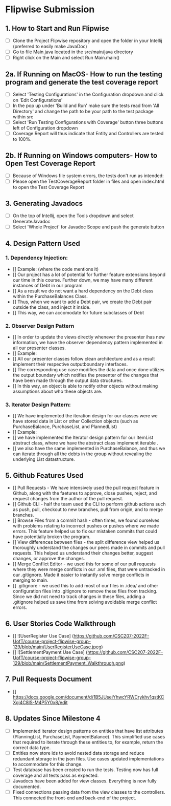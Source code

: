 # Flipwise Submission
## 1. How to Start and Run Flipwise
- [ ] Clone the Project Flipwise repository and open the folder in your Intellij (preferred to easily make JavaDoc)
- [ ] Go to file Main.java located in the src/main/java directory
- [ ] Right click on the Main and select Run Main.main() 

## 2a. If Running on MacOS- How to run the testing program and generate the test coverage report
- [ ] Select 'Testing Configurations' in the Configuration dropdown and click on 'Edit Configurations'
- [ ] In the pop up under 'Build and Run' make sure the tests read from 'All Directory' and change the path to be your path to the test package within src
- [ ] Select 'Run Testing Configurations with Coverage' button three buttons left of Configuration dropdown
- [ ] Coverage Report will thus indicate that Entity and Controllers are tested to 100%.

## 2b. If Running on Windows computers- How to Open Test Coverage Report
- [ ] Because of Windows file system errors, the tests don't run as intended: 
- [ ] Please open the TestCoverageReport folder in files and open index.html to open the Test Coverage Report

## 3. Generating Javadocs
- [ ] On the top of Intellij, open the Tools dropdown and select GenerateJavadoc
- [ ] Select 'Whole Project' for Javadoc Scope and push the generate button

## 4. Design Pattern Used
### 1. Dependency Injection:
- [] Example: (where the code mentions it)
- [] Our project has a lot of potential for further feature extensions beyond our time in this course. Further down, we may have many different instances of Debt in our program
- [] As a result we do not want a hard dependency on the Debt class within the PurchaseBalances Class.
- [] Thus, when we want to add a Debt pair, we create the Debt pair outside the class, and inject it inside.
- [] This way, we can accomodate for future subclasses of Debt
### 2. Observer Design Pattern
 - [] In order to update the views directly whenever the presenter ihas new information, we have the observer dependency pattern implemented in all our presenter classes.
 - [] Example:
 - [] All our presenter classes follow clean architecture and as a result implement their respective outputboundary interfaces.
 - [] The corresponding use case modifies the data and once done utilizes the output boundary which notifies the presenter of the changes that have been made through the output data structures.
  - [] In this way, an object is able to notify other objects without making assumptions about who these objects are. 
### 3. Iterator Design Pattern:
- [] We have implemented the iteration design for our classes were we have stored data in List or other Collection objects (such as PurchaseBalance, PurchaseList, and PlannedList)
- [] Example: 
- [] we have implemented the Iterator design pattern for our ItemList  abstract class, where we have the abstract class implement iterable .
- [] we also have the same implemented in PurchaseBalance, and thus we can iterate through all the debts in the group without revealing the underlying List datastructure.

## 5. Github Features Used
- [] Pull Requests - We have intensively used the pull request feature in Github, along with the faetures to approve, close pushes, reject, and request changes from the author of the pull request.
- [] Github CLI - half the team used the CLI to perform github actions such as push, pull, checkout to new branches, pull from origin, and to merge branches. 
- [] Browse Files from a commit hash - often times, we found ourselves with problems relating to incorrect pushes or pushes where we made errors. This feature helped us to fix our mistaken commits that could have potentially broken the program. 
- [] View differences between files - the split difference view helped us thoroughly understand the changes our peers made in commits and pull requests. This helped us understand their changes better, suggest changes, or approve the changes.
- [] Merge Conflict Editor - we used this for some of our pull requests where they were merge conflicts in our .xml files, that were untracked in our .gitignore. Made it easier to instantly solve merge conflicts in merging to main.
- [] .gitignore - we used this to add most of our files in .idea/ and other configuration files into .gitignore to remove these files from tracking. Since we did not need to track changes in these files, adding a .gitignore helped us save time from solving avoidable merge conflict errors.

## 6. User Stories Code Walkthrough
 - [] ![UserRegister Use Case] (https://github.com/CSC207-2022F-UofT/course-project-flipwise-group-129/blob/main/UserRegisterUseCase.jpeg)
 - [] ![SettlementPayment Use Case] (https://github.com/CSC207-2022F-UofT/course-project-flipwise-group-129/blob/main/SettlementPayment_Walkthrough.png)

## 7. Pull Requests Document
 - [] https://docs.google.com/document/d/1B5JUseiYhwcYRWCrykhv1qstKCXgi4C8lS-M4P5Y0x8/edit
 
## 8. Updates Since Milestone 4
- [ ] Implemented iterator design patterns on entities that have list attributes (PlanningList, PurchaseList, PaymentBalance). This simplified use cases that required to iterate through these entities to, for example, return the correct data type. 
- [ ] Entities now store ids to avoid nested data storage and reduce redundant storage in the json files. Use cases updated implementations to accommodate for this change.
- [ ] Test database has been created to run the tests. Testing now has full coverage and all tests pass as expected. 
- [ ] Javadocs have been added for view classes. Everything is now fully documented. 
- [ ] Fixed connections passing data from the view classes to the controllers. This connected the front-end and back-end of the project. 
